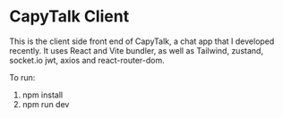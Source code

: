 # CapyTalk Client

This is the client side front end of CapyTalk, a chat app that I developed recently. It uses React and Vite bundler, as well as Tailwind, zustand, socket.io jwt, axios and react-router-dom.

To run:
1. npm install
2. npm run dev
